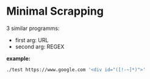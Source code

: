 # Minimal Scrapping

3 similar programms:
 - first arg: URL
 - second arg: REGEX

__example:__
```bash
./test https://www.google.com '<div id="([!-~]*)">'
```
